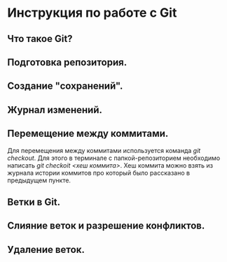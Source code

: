 # Инструкция по работе с Git

## Что такое Git?

## Подготовка репозитория.

## Создание "сохранений".

## Журнал изменений.

## Перемещение между коммитами.

Для перемещения между коммитами используется команда *git checkout*. Для этого в терминале с папкой-репозиторием необходимо написать *git checkoit <хеш коммита>*. Хеш коммита можно взять из журнала истории коммитов про который было рассказано в предыдущем пункте.

## Ветки в Git.

## Слияние веток и разрешение конфликтов.

## Удаление веток.